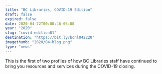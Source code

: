 ```yaml
---
title: "BC Libraries, COVID-19 Edition"
draft: false
expired: false
date: 2020-04-22T00:00:46-05:00
year: "2020"
slug: "covid-edition01"
destination: "https://bit.ly/bcnl042220"
imagethumb: "2020/04-blog.png"
type: "news"
---
```


This is the first of two profiles of how BC Libraries staff have continued to bring you resources and services during the COVID-19 closing.